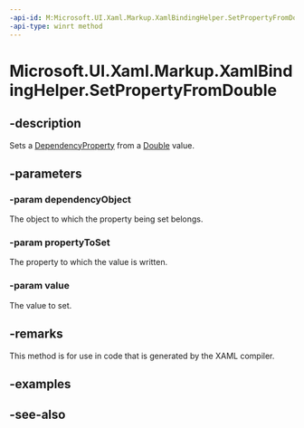 ```yaml
---
-api-id: M:Microsoft.UI.Xaml.Markup.XamlBindingHelper.SetPropertyFromDouble(System.Object,Microsoft.UI.Xaml.DependencyProperty,System.Double)
-api-type: winrt method
---
```


<!-- Method syntax
public void SetPropertyFromDouble(System.Object dependencyObject, Windows.UI.Xaml.DependencyProperty propertyToSet, System.Double value)
-->

# Microsoft.UI.Xaml.Markup.XamlBindingHelper.SetPropertyFromDouble

## -description
Sets a [DependencyProperty](../microsoft.ui.xaml/dependencyproperty.md) from a [Double](/dotnet/api/system.double?view=dotnet-uwp-10.0&preserve-view=true) value.

## -parameters
### -param dependencyObject
The object to which the property being set belongs.

### -param propertyToSet
The property to which the value is written.

### -param value
The value to set.

## -remarks
This method is for use in code that is generated by the XAML compiler.

## -examples

## -see-also
